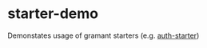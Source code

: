 # starter-demo

Demonstates usage of gramant starters (e.g. [auth-starter](https://github.com/gramant/auth-starter))
